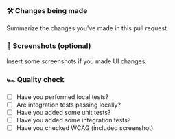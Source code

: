 ### 🛠 Changes being made

Summarize the changes you've made in this pull request.

### 📸 Screenshots (optional)

Insert some screenshots if you made UI changes.

### 🏎 Quality check

- [ ] Have you performed local tests?
- [ ] Are integration tests passing locally?
- [ ] Have you added some unit tests?
- [ ] Have you added some integration tests?
- [ ] Have you checked WCAG (included screenshot)
